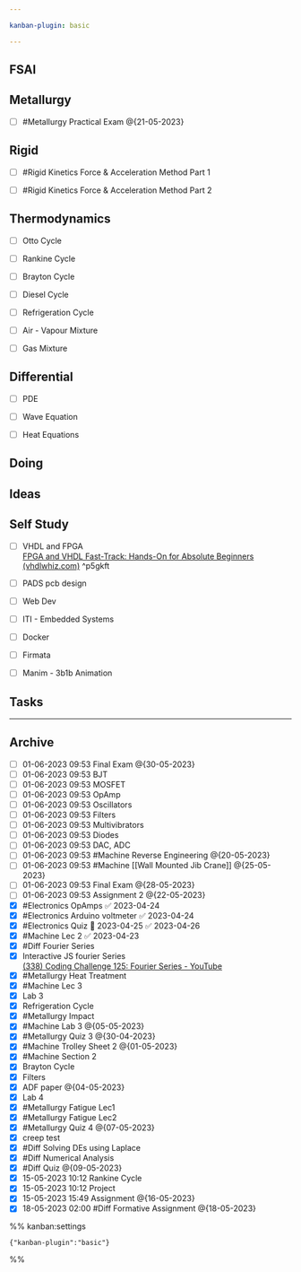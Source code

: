 ```yaml
---

kanban-plugin: basic

---
```


## FSAI



## Metallurgy

- [ ] #Metallurgy Practical Exam @{21-05-2023}


## Rigid

- [ ] #Rigid Kinetics Force & Acceleration Method Part 1
- [ ] #Rigid Kinetics Force & Acceleration Method Part 2


## Thermodynamics

- [ ] Otto Cycle
- [ ] Rankine Cycle
- [ ] Brayton Cycle
- [ ] Diesel Cycle
- [ ] Refrigeration Cycle
- [ ] Air - Vapour Mixture
- [ ] Gas Mixture


## Differential

- [ ] PDE
- [ ] Wave Equation
- [ ] Heat Equations


## Doing



## Ideas



## Self Study

- [ ] VHDL and FPGA<br>[FPGA and VHDL Fast-Track: Hands-On for Absolute Beginners (vhdlwhiz.com)](https://academy.vhdlwhiz.com/fast-track#:~:text=Get%20started%20learning%20today%21%20Get%20access%20to%2035,Kick-start%20your%20learning%20with%20the%20supplied%20project%20files) ^p5gkft
- [ ] PADS pcb design
- [ ] Web Dev
- [ ] ITI - Embedded Systems
- [ ] Docker
- [ ] Firmata
- [ ] Manim - 3b1b Animation


## Tasks



***

## Archive

- [ ] 01-06-2023 09:53 Final Exam @{30-05-2023}
- [ ] 01-06-2023 09:53 BJT
- [ ] 01-06-2023 09:53 MOSFET
- [ ] 01-06-2023 09:53 OpAmp
- [ ] 01-06-2023 09:53 Oscillators
- [ ] 01-06-2023 09:53 Filters
- [ ] 01-06-2023 09:53 Multivibrators
- [ ] 01-06-2023 09:53 Diodes
- [ ] 01-06-2023 09:53 DAC, ADC
- [ ] 01-06-2023 09:53 #Machine Reverse Engineering @{20-05-2023}
- [ ] 01-06-2023 09:53 #Machine [[Wall Mounted Jib Crane]] @{25-05-2023}
- [ ] 01-06-2023 09:53 Final Exam @{28-05-2023}
- [ ] 01-06-2023 09:53 Assignment 2 @{22-05-2023}
- [x] #Electronics OpAmps ✅ 2023-04-24
- [x] #Electronics Arduino voltmeter ✅ 2023-04-24
- [x] #Electronics Quiz 📅 2023-04-25 ✅ 2023-04-26
- [x] #Machine Lec 2 ✅ 2023-04-23
- [x] #Diff Fourier Series
- [x] Interactive JS fourier Series<br>[(338) Coding Challenge 125: Fourier Series - YouTube](https://www.youtube.com/watch?v=Mm2eYfj0SgA)
- [x] #Metallurgy Heat Treatment
- [x] #Machine Lec 3
- [x] Lab 3
- [x] Refrigeration Cycle
- [x] #Metallurgy  Impact
- [x] #Machine Lab 3 @{05-05-2023}
- [x] #Metallurgy Quiz 3 @{30-04-2023}
- [x] #Machine Trolley Sheet 2 @{01-05-2023}
- [x] #Machine Section 2
- [x] Brayton Cycle
- [x] Filters
- [x] ADF paper @{04-05-2023}
- [x] Lab 4
- [x] #Metallurgy Fatigue Lec1
- [x] #Metallurgy Fatigue Lec2
- [x] #Metallurgy Quiz 4 @{07-05-2023}
- [x] creep test
- [x] #Diff Solving DEs using Laplace
- [x] #Diff Numerical Analysis
- [x] #Diff Quiz @{09-05-2023}
- [x] 15-05-2023 10:12 Rankine Cycle
- [x] 15-05-2023 10:12 Project
- [x] 15-05-2023 15:49 Assignment @{16-05-2023}
- [x] 18-05-2023 02:00 #Diff Formative Assignment @{18-05-2023}

%% kanban:settings
```
{"kanban-plugin":"basic"}
```
%%